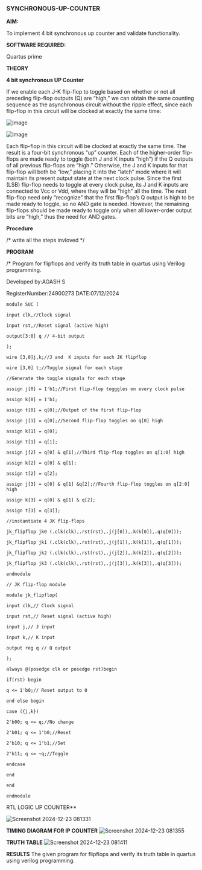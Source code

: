### SYNCHRONOUS-UP-COUNTER

**AIM:**

To implement 4 bit synchronous up counter and validate functionality.

**SOFTWARE REQUIRED:**

Quartus prime

**THEORY**

**4 bit synchronous UP Counter**

If we enable each J-K flip-flop to toggle based on whether or not all preceding flip-flop outputs (Q) are “high,” we can obtain the same counting sequence as the asynchronous circuit without the ripple effect, since each flip-flop in this circuit will be clocked at exactly the same time:

![image](https://github.com/naavaneetha/SYNCHRONOUS-UP-COUNTER/assets/154305477/d5db3fa0-e413-404c-b80e-b2f39d82e7e8)


![image](https://github.com/naavaneetha/SYNCHRONOUS-UP-COUNTER/assets/154305477/52cb61eb-d04b-442d-810c-31185a68410b)

Each flip-flop in this circuit will be clocked at exactly the same time.
The result is a four-bit synchronous “up” counter. Each of the higher-order flip-flops are made ready to toggle (both J and K inputs “high”) if the Q outputs of all previous flip-flops are “high.”
Otherwise, the J and K inputs for that flip-flop will both be “low,” placing it into the “latch” mode where it will maintain its present output state at the next clock pulse.
Since the first (LSB) flip-flop needs to toggle at every clock pulse, its J and K inputs are connected to Vcc or Vdd, where they will be “high” all the time.
The next flip-flop need only “recognize” that the first flip-flop’s Q output is high to be made ready to toggle, so no AND gate is needed.
However, the remaining flip-flops should be made ready to toggle only when all lower-order output bits are “high,” thus the need for AND gates.

**Procedure**

/* write all the steps invloved */

**PROGRAM**

/* Program for flipflops and verify its truth table in quartus using Verilog programming. 

Developed by:AGASH S

RegisterNumber:24900273
DATE:07/12/2024

```
module SUC (

input clk,//Clock signal

input rst,//Reset signal (active high)

output[3:0] q // 4-bit output

);

wire [3,0]j,k;//J and  K inputs for each JK flipflop

wire [3,0] t;//Toggle signal for each stage

//Generate the toggle signals for each stage

assign j[0] = 1'b1;//First flip-flop togggles on every clock pulse

assign k[0] = 1'b1;

assign t[0] = q[0];//Output of the first flip-flop

assign j[1] = q[0];//Second flip-flop toggles on q[0] high

assign k[1] = q[0];

assign t[1] = q[1];

assign j[2] = q[0] & q[1];//Third flip-flop toggles on q[1:0] high

assign k[2] = q[0] & q[1];

assign t[2] = q[2];

assign j[3] = q[0] & q[1] &q[2];//Fourth flip-flop toggles on q[2:0] high

assign k[3] = q[0] & q[1] & q[2];

assign t[3] = q[3]];

//instantiate 4 JK flip-flops

jk_flipflop jk0 (.clk(clk),.rst(rst),.j(j[0]),.k(k[0]),.q(q[0]));

jk_flipflop jk1 (.clk(clk),.rst(rst),.j(j[1]),.k(k[1]),.q(q[1]));

jk_flipflop jk2 (.clk(clk),.rst(rst),.j(j[2]),.k(k[2]),.q(q[2]));

jk_flipflop jk3 (.clk(clk),.rst(rst),.j(j[3]),.k(k[3]),.q(q[3]));

endmodule

// JK flip-flop module

module jk_flipflop(

input clk,// Clock signal

input rst,// Reset signal (active high)

input j,// J input

input k,// K input

output reg q // Q output

);

always @(posedge clk or posedge rst)begin

if(rst) begin

q <= 1'b0;// Reset output to 0

end else begin

case ({j,k})

2'b00; q <= q;//No change

2'b01; q <= 1'b0;//Reset

2'b10; q <= 1'b1;//Set

2'b11; q <= ~q;//Toggle

endcase

end

end

endmodule
``` 

RTL LOGIC UP COUNTER**

![Screenshot 2024-12-23 081331](https://github.com/user-attachments/assets/294e10b4-cb68-43da-8b8e-220d6e0a39f9)


**TIMING DIAGRAM FOR IP COUNTER**
![Screenshot 2024-12-23 081355](https://github.com/user-attachments/assets/14f2d644-1b26-4c6e-b836-ee80f463672f)


**TRUTH TABLE**
![Screenshot 2024-12-23 081411](https://github.com/user-attachments/assets/437b9a53-669a-4bff-8382-30545f2be4fe)


**RESULTS** The given program for flipflops and verify its truth table in quartus using verilog programming.
